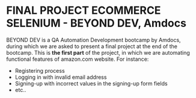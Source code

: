 # FINAL PROJECT ECOMMERCE SELENIUM - BEYOND DEV, Amdocs
BEYOND DEV is a QA Automation Development bootcamp by Amdocs, during which we are asked to present a final project at the end of the bootcamp.
This is **the first part** of the project, in which we are automating functional features of amazon.com website.
For instance:
- Registering process
- Logging in with invalid email address
- Signing-up with incorrect values in the signing-up form fields
- etc..

